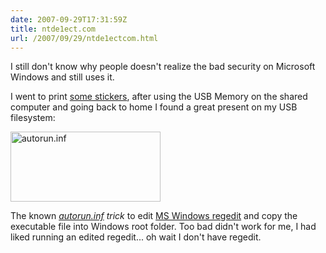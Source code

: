 ```yaml
---
date: 2007-09-29T17:31:59Z
title: ntde1ect.com
url: /2007/09/29/ntde1ectcom.html
---
```


<p>I still don't know why people doesn't realize the bad security on Microsoft Windows and still uses it.</p>
<p>I went to print <a href="http://www.flickr.com/photos/mariocarrion/1459562363/">some stickers</a>, after using the USB Memory on the shared computer and going back to home I found a great present on my USB filesystem:</p>
<p><a href="http://www.flickr.com/photos/mariocarrion/1459717229/" title="Photo Sharing"><img src="http://farm2.static.flickr.com/1093/1459717229_990cc904dd_m.jpg" width="240" height="112" alt="autorun.inf" /></a></p>
<p>The known <em><a href="http://en.wikipedia.org/wiki/Autorun">autorun.inf</a> trick</em> to edit <a href="http://en.wikipedia.org/wiki/Windows_Registry">MS Windows regedit</a> and copy the executable file into Windows root folder. Too bad didn't work for me, I had liked running an edited regedit... oh wait I don't have regedit.</p>

